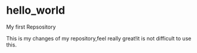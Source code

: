 # hello_world
My first Repsository

This is my changes of my repository,feel really great!it is not difficult to use this.
